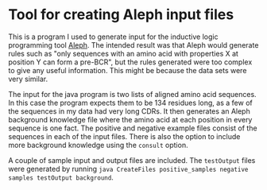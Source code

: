 # Tool for creating Aleph input files

This is a program I used to generate input for the inductive logic programming tool [Aleph](http://www.cs.ox.ac.uk/activities/machinelearning/Aleph/aleph). The intended result was that Aleph would generate rules such as "only sequences with an amino acid with properties X at position Y can form a pre-BCR", but the rules generated were too complex to give any useful information. This might be because the data sets were very similar.

The input for the java program is two lists of aligned amino acid sequences. In this case the program expects them to be 134 residues long, as a few of the sequences in my data had very long CDRs. It then generates an Aleph background knowledge file where the amino acid at each position in every sequence is one fact. The positive and negative example files consist of the sequences in each of the input files. There is also the option to include more background knowledge using the `consult` option. 

A couple of sample input and output files are included. The `testOutput` files were generated by running `java CreateFiles positive_samples negative samples testOutput background`. 
